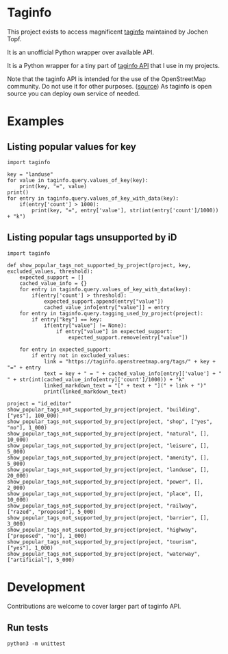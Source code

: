 # Taginfo

This project exists to access magnificent [taginfo](https://taginfo.openstreetmap.org/) maintained by Jochen Topf.

It is an unofficial Python wrapper over available API.

It is a Python wrapper for a tiny part of [taginfo API](https://taginfo.openstreetmap.org/taginfo/apidoc) that I use in my projects.

Note that the taginfo API is intended for the use of the OpenStreetMap community. Do not use it for other purposes. ([source](https://wiki.openstreetmap.org/wiki/Taginfo/API)) As taginfo is open source you can deploy own service of needed.

# Examples

## Listing popular values for key

```
import taginfo

key = "landuse"
for value in taginfo.query.values_of_key(key):
    print(key, "=", value)
print()
for entry in taginfo.query.values_of_key_with_data(key):
    if(entry['count'] > 1000):
        print(key, "=", entry['value'], str(int(entry['count']/1000)) + "k")
```

## Listing popular tags unsupported by iD

```
import taginfo

def show_popular_tags_not_supported_by_project(project, key, excluded_values, threshold):
    expected_support = []
    cached_value_info = {}
    for entry in taginfo.query.values_of_key_with_data(key):
        if(entry['count'] > threshold):
            expected_support.append(entry["value"])
            cached_value_info[entry["value"]] = entry
    for entry in taginfo.query.tagging_used_by_project(project):
        if entry["key"] == key:
            if(entry["value"] != None):
                if entry["value"] in expected_support:
                    expected_support.remove(entry["value"])

    for entry in expected_support:
        if entry not in excluded_values:
            link = "https://taginfo.openstreetmap.org/tags/" + key + "=" + entry
            text = key + " = " + cached_value_info[entry]['value'] + " " + str(int(cached_value_info[entry]['count']/1000)) + "k"
            linked_markdown_text = "[" + text + "](" + link + ")"
            print(linked_markdown_text)

project = "id_editor"
show_popular_tags_not_supported_by_project(project, "building", ["yes"], 100_000)
show_popular_tags_not_supported_by_project(project, "shop", ["yes", "no"], 1_000)
show_popular_tags_not_supported_by_project(project, "natural", [], 10_000)
show_popular_tags_not_supported_by_project(project, "leisure", [], 5_000)
show_popular_tags_not_supported_by_project(project, "amenity", [], 5_000)
show_popular_tags_not_supported_by_project(project, "landuse", [], 20_000)
show_popular_tags_not_supported_by_project(project, "power", [], 2_000)
show_popular_tags_not_supported_by_project(project, "place", [], 10_000)
show_popular_tags_not_supported_by_project(project, "railway", ["razed", "proposed"], 5_000)
show_popular_tags_not_supported_by_project(project, "barrier", [], 3_000)
show_popular_tags_not_supported_by_project(project, "highway", ["proposed", "no"], 1_000)
show_popular_tags_not_supported_by_project(project, "tourism", ["yes"], 1_000)
show_popular_tags_not_supported_by_project(project, "waterway", ["artificial"], 5_000)
```

# Development

Contributions are welcome to cover larger part of taginfo API.

## Run tests

`python3 -m unittest`